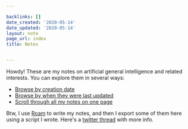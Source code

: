 ```yaml
---

backlinks: []
date_created: '2020-05-14'
date_updated: '2020-05-14'
layout: note
page_url: index
title: Notes


---
```




Howdy! These are my notes on artificial general intelligence and related interests. You can explore them in several ways: 

- [Browse by creation date](https://carlosd.org/notes/created)
- [Browse by when they were last updated](https://carlosd.org/notes/updated)
- [Scroll through all my notes on one page](https://carlosd.org/notes/all)

Btw, I use [Roam](http://roamresearch.com/) to write my notes, and then I export some of them here using a script I wrote. Here's a [twitter thread](https://twitter.com/dela3499/status/1260421394938114055?s=20) with more info.



